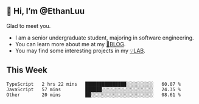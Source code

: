## 👋 Hi, I’m @EthanLuu

Glad to meet you.

- I am a senior undergraduate student, majoring in software engineering.
- You can learn more about me at my [📝BLOG](https://blog.ethanloo.cn).
- You may find some interesting projects in my [💡LAB](https://lab.ethanloo.cn).

## This Week
<!--START_SECTION:waka-->

```text
TypeScript   2 hrs 22 mins   ███████████████░░░░░░░░░░   60.07 %
JavaScript   57 mins         ██████░░░░░░░░░░░░░░░░░░░   24.35 %
Other        20 mins         ██░░░░░░░░░░░░░░░░░░░░░░░   08.61 %
```

<!--END_SECTION:waka-->
